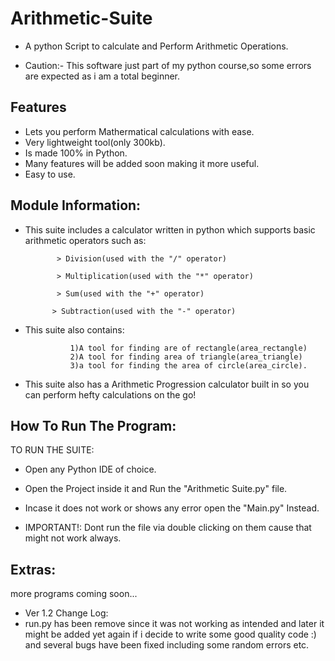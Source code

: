 
# Arithmetic-Suite

- A python Script to calculate and Perform Arithmetic
   Operations.

- Caution:- This software just part of my python course,so some errors are expected as i am a total beginner.

## Features

- Lets you perform Mathermatical calculations with ease.
- Very lightweight tool(only 300kb).
- Is made 100% in Python. 
- Many features will be added soon making it more useful.
- Easy to use.


## Module Information:


- This suite includes a calculator written in python which supports basic arithmetic operators such as:
              
             > Division(used with the "/" operator)

             > Multiplication(used with the "*" operator) 

             > Sum(used with the "+" operator)
              
            > Subtraction(used with the "-" operator)

- This suite also contains:
 
                1)A tool for finding are of rectangle(area_rectangle) 
                2)A tool for finding area of triangle(area_triangle)
                3)a tool for finding the area of circle(area_circle).

- This suite also has a Arithmetic Progression calculator built in so you can perform hefty calculations on the go!

## How To Run The Program:

TO RUN THE SUITE:

- Open any Python IDE of choice.
- Open the Project inside it and Run the "Arithmetic Suite.py" file.
- Incase it does not work or shows any error open the "Main.py" Instead.

- IMPORTANT!: Dont run the file via double clicking on them cause that might not work always.

## Extras:

more programs coming soon...

- Ver 1.2 Change Log:
- run.py has been remove since it was not working as intended and later it might be added yet again if i decide to write some good quality code :) and several bugs have been fixed including some random errors etc.
